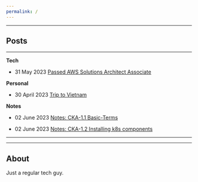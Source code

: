 ```yaml
---
permalink: /
---
```

---

## **Posts**
---

**Tech**

- 31 May 2023 [Passed AWS Solutions Architect Associate](technical/Certifications/AWS-SAA03.md)

**Personal**

- 30 April 2023 [Trip to Vietnam](personal/Trips/Vietnam-23.md)

**Notes**

- 02 June 2023 [Notes: CKA-1.1 Basic-Terms](technical/Notes/CKA/CKA-1.1-Basic-Terms.md)


- 02 June 2023 [Notes: CKA-1.2 Installing k8s components](technical/Notes/CKA/CKA-1.2-install-k8s-components.md)

---
---


## **About**

Just a regular tech guy.



